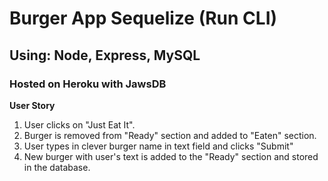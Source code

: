 # Burger App Sequelize (Run CLI)
## Using: Node, Express, MySQL
### Hosted on Heroku with JawsDB

**User Story**

1. User clicks on "Just Eat It".
2. Burger is removed from "Ready" section and added to "Eaten" section.
3. User types in clever burger name in text field and clicks "Submit"
4. New burger with user's text is added to the "Ready" section and stored in the database. 
